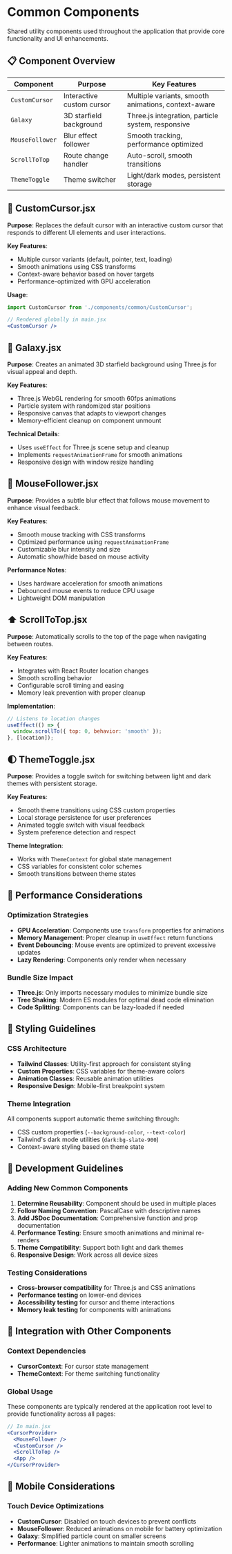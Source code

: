# Common Components

Shared utility components used throughout the application that provide core functionality and UI enhancements.

## 📋 Component Overview

| Component | Purpose | Key Features |
|-----------|---------|-------------|
| `CustomCursor` | Interactive custom cursor | Multiple variants, smooth animations, context-aware |
| `Galaxy` | 3D starfield background | Three.js integration, particle system, responsive |
| `MouseFollower` | Blur effect follower | Smooth tracking, performance optimized |
| `ScrollToTop` | Route change handler | Auto-scroll, smooth transitions |
| `ThemeToggle` | Theme switcher | Light/dark modes, persistent storage |

## 🎯 CustomCursor.jsx

**Purpose**: Replaces the default cursor with an interactive custom cursor that responds to different UI elements and user interactions.

**Key Features**:
- Multiple cursor variants (default, pointer, text, loading)
- Smooth animations using CSS transforms
- Context-aware behavior based on hover targets
- Performance-optimized with GPU acceleration

**Usage**:
```jsx
import CustomCursor from './components/common/CustomCursor';

// Rendered globally in main.jsx
<CustomCursor />
```

## 🌌 Galaxy.jsx

**Purpose**: Creates an animated 3D starfield background using Three.js for visual appeal and depth.

**Key Features**:
- Three.js WebGL rendering for smooth 60fps animations
- Particle system with randomized star positions
- Responsive canvas that adapts to viewport changes
- Memory-efficient cleanup on component unmount

**Technical Details**:
- Uses `useEffect` for Three.js scene setup and cleanup
- Implements `requestAnimationFrame` for smooth animations
- Responsive design with window resize handling

## 🔄 MouseFollower.jsx

**Purpose**: Provides a subtle blur effect that follows mouse movement to enhance visual feedback.

**Key Features**:
- Smooth mouse tracking with CSS transforms
- Optimized performance using `requestAnimationFrame`
- Customizable blur intensity and size
- Automatic show/hide based on mouse activity

**Performance Notes**:
- Uses hardware acceleration for smooth animations
- Debounced mouse events to reduce CPU usage
- Lightweight DOM manipulation

## ⬆️ ScrollToTop.jsx

**Purpose**: Automatically scrolls to the top of the page when navigating between routes.

**Key Features**:
- Integrates with React Router location changes
- Smooth scrolling behavior
- Configurable scroll timing and easing
- Memory leak prevention with proper cleanup

**Implementation**:
```jsx
// Listens to location changes
useEffect(() => {
  window.scrollTo({ top: 0, behavior: 'smooth' });
}, [location]);
```

## 🌓 ThemeToggle.jsx

**Purpose**: Provides a toggle switch for switching between light and dark themes with persistent storage.

**Key Features**:
- Smooth theme transitions using CSS custom properties
- Local storage persistence for user preferences
- Animated toggle switch with visual feedback
- System preference detection and respect

**Theme Integration**:
- Works with `ThemeContext` for global state management
- CSS variables for consistent color schemes
- Smooth transitions between theme states

## 🚀 Performance Considerations

### Optimization Strategies
- **GPU Acceleration**: Components use `transform` properties for animations
- **Memory Management**: Proper cleanup in `useEffect` return functions  
- **Event Debouncing**: Mouse events are optimized to prevent excessive updates
- **Lazy Rendering**: Components only render when necessary

### Bundle Size Impact
- **Three.js**: Only imports necessary modules to minimize bundle size
- **Tree Shaking**: Modern ES modules for optimal dead code elimination
- **Code Splitting**: Components can be lazy-loaded if needed

## 🎨 Styling Guidelines

### CSS Architecture
- **Tailwind Classes**: Utility-first approach for consistent styling
- **Custom Properties**: CSS variables for theme-aware colors
- **Animation Classes**: Reusable animation utilities
- **Responsive Design**: Mobile-first breakpoint system

### Theme Integration
All components support automatic theme switching through:
- CSS custom properties (`--background-color`, `--text-color`)
- Tailwind's dark mode utilities (`dark:bg-slate-900`)
- Context-aware styling based on theme state

## 🔧 Development Guidelines

### Adding New Common Components
1. **Determine Reusability**: Component should be used in multiple places
2. **Follow Naming Convention**: PascalCase with descriptive names
3. **Add JSDoc Documentation**: Comprehensive function and prop documentation
4. **Performance Testing**: Ensure smooth animations and minimal re-renders
5. **Theme Compatibility**: Support both light and dark themes
6. **Responsive Design**: Work across all device sizes

### Testing Considerations
- **Cross-browser compatibility** for Three.js and CSS animations
- **Performance testing** on lower-end devices
- **Accessibility testing** for cursor and theme interactions
- **Memory leak testing** for components with animations

## 🤝 Integration with Other Components

### Context Dependencies
- **CursorContext**: For cursor state management
- **ThemeContext**: For theme switching functionality

### Global Usage
These components are typically rendered at the application root level to provide functionality across all pages:

```jsx
// In main.jsx
<CursorProvider>
  <MouseFollower />
  <CustomCursor />
  <ScrollToTop />
  <App />
</CursorProvider>
```

## 📱 Mobile Considerations

### Touch Device Optimizations
- **CustomCursor**: Disabled on touch devices to prevent conflicts
- **MouseFollower**: Reduced animations on mobile for battery optimization
- **Galaxy**: Simplified particle count on smaller screens
- **Performance**: Lighter animations to maintain smooth scrolling
